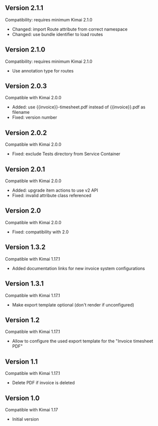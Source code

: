 ## Version 2.1.1

Compatibility: requires minimum Kimai 2.1.0

- Changed: import Route attribute from correct namespace
- Changed: use bundle identifier to load routes

## Version 2.1.0

Compatibility: requires minimum Kimai 2.1.0

- Use annotation type for routes

## Version 2.0.3

Compatible with Kimai 2.0.0

- Added: use {{invoice}}-timesheet.pdf instead of {{invoice}}.pdf as filename
- Fixed: version number

## Version 2.0.2

Compatible with Kimai 2.0.0

- Fixed: exclude Tests directory from Service Container

## Version 2.0.1

Compatible with Kimai 2.0.0

- Added: upgrade item actions to use v2 API
- Fixed: invalid attribute class referenced

## Version 2.0

Compatible with Kimai 2.0.0

- Fixed: compatibility with 2.0

## Version 1.3.2

Compatible with Kimai 1.17.1

- Added documentation links for new invoice system configurations

## Version 1.3.1

Compatible with Kimai 1.17.1

- Make export template optional (don't render if unconfigured)

## Version 1.2

Compatible with Kimai 1.17.1

- Allow to configure the used export template for the "Invoice timesheet PDF"

## Version 1.1

Compatible with Kimai 1.17.1

- Delete PDF if invoice is deleted

## Version 1.0

Compatible with Kimai 1.17

- Initial version
